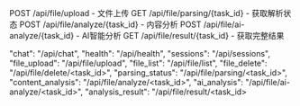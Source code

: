 POST /api/file/upload - 文件上传
GET /api/file/parsing/{task_id} - 获取解析状态
POST /api/file/analyze/{task_id} - 内容分析
POST /api/file/ai-analyze/{task_id} - AI智能分析
GET /api/file/result/{task_id} - 获取完整结果



 "chat": "/api/chat",
            "health": "/api/health",
            "sessions": "/api/sessions",
            "file_upload": "/api/file/upload",
            "file_list": "/api/file/list",
            "file_delete": "/api/file/delete/<task_id>",
            "parsing_status": "/api/file/parsing/<task_id>",
            "content_analysis": "/api/file/analyze/<task_id>",
            "ai_analysis": "/api/file/ai-analyze/<task_id>",
            "analysis_result": "/api/file/result/<task_id>